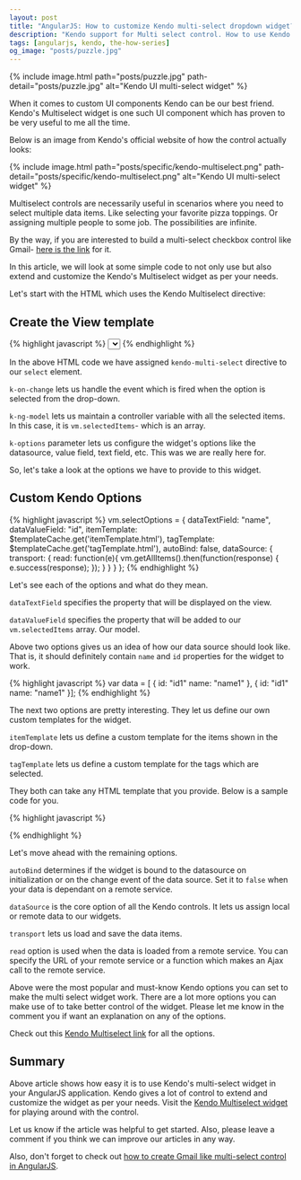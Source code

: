 ```yaml
---
layout: post
title: "AngularJS: How to customize Kendo multi-select dropdown widget?"
description: "Kendo support for Multi select control. How to use Kendo multi-select control in your AngularJS app."
tags: [angularjs, kendo, the-how-series]
og_image: "posts/puzzle.jpg"
---
```


{% include image.html path="posts/puzzle.jpg" path-detail="posts/puzzle.jpg" alt="Kendo UI multi-select widget" %}

When it comes to custom UI components Kendo can be our best friend. Kendo's Multiselect widget is one such UI component which has proven to be very useful to me all the time.

Below is an image from Kendo's official website of how the control actually looks:

{% include image.html path="posts/specific/kendo-multiselect.png" path-detail="posts/specific/kendo-multiselect.png" alt="Kendo UI multi-select widget" %}

Multiselect controls are necessarily useful in scenarios where you need to select multiple data items. Like selecting your favorite pizza toppings. Or assigning multiple people to some job. The possibilities are infinite.

By the way, if you are interested to build a multi-select checkbox control like Gmail- [here is the link](http://ngninja.com/posts/angular-gmail-multi-select-control) for it.

In this article, we will look at some simple code to not only use but also extend and customize the Kendo's Multiselect widget as per your needs.

Let's start with the HTML which uses the Kendo Multiselect directive:

## Create the View template

{% highlight javascript %}
<select kendo-multi-select id="multi-select"
          k-options="vm.selectOptions"
          k-on-change="vm.onChange()" 
          k-ng-model="vm.selectedItems"></select>
{% endhighlight %}


In the above HTML code we have assigned `kendo-multi-select` directive to our `select` element.

`k-on-change` lets us handle the event which is fired when the option is selected from the drop-down.

`k-ng-model` lets us maintain a controller variable with all the selected items. In this case, it is `vm.selectedItems`- which is an array.

`k-options` parameter lets us configure the widget's options like the datasource, value field, text field, etc. This was we are really here for.

So, let's take a look at the options we have to provide to this widget.

## Custom Kendo Options

{% highlight javascript %}
vm.selectOptions = {
    dataTextField: "name",
    dataValueField: "id",
    itemTemplate: $templateCache.get('itemTemplate.html'),
    tagTemplate: $templateCache.get('tagTemplate.html'),
    autoBind: false,
    dataSource: {
        transport: {
            read: function(e){
                vm.getAllItems().then(function(response) {
                    e.success(response);
                });
            }
        }
    }
};
{% endhighlight %}


Let's see each of the options and what do they mean.

`dataTextField` specifies the property that will be displayed on the view.

`dataValueField` specifies the property that will be added to our `vm.selectedItems` array. Our model.

Above two options gives us an idea of how our data source should look like. That is, it should definitely contain `name` and `id` properties for the widget to work. 


{% highlight javascript %}
var data = [
{
    id: "id1"
    name: "name1"
},
{
    id: "id1"
    name: "name1"
}];
{% endhighlight %}


The next two options are pretty interesting. They let us define our own custom templates for the widget.

`itemTemplate` lets us define a custom template for the items shown in the drop-down.

`tagTemplate` lets us define a custom template for the tags which are selected.

They both can take any HTML template that you provide. Below is a sample code for you.


{% highlight javascript %}
<script type="text/ng-template" id="itemTemplate.html">
    <div class="_tag-item">
        <div class="_tag-name">{{ dataItem.name }}</div>
    </div>
</script>
{% endhighlight %}

Let's move ahead with the remaining options.

`autoBind` determines if the widget is bound to the datasource on initialization or on the change event of the data source. Set it to `false` when your data is dependant on a remote service.

`dataSource` is the core option of all the Kendo controls. It lets us assign local or remote data to our widgets.

`transport` lets us load and save the data items.

`read` option is used when the data is loaded from a remote service. You can specify the URL of your remote service or a function which makes an Ajax call to the remote service. 

Above were the most popular and must-know Kendo options you can set to make the multi select widget work. There are a lot more options you can make use of to take better control of the widget. Please let me know in the comment you if want an explanation on any of the options.

Check out this [Kendo Multiselect link](https://docs.telerik.com/kendo-ui/api/javascript/ui/multiselect) for all the options.

## Summary

Above article shows how easy it is to use Kendo's multi-select widget in your AngularJS application. Kendo gives a lot of control to extend and customize the widget as per your needs. Visit the [Kendo Multiselect widget](http://demos.telerik.com/kendo-ui/multiselect/angular) for playing around with the control.

Let us know if the article was helpful to get started. Also, please leave a comment if you think we can improve our articles in any way.

Also, don't forget to check out [how to create Gmail like multi-select control in AngularJS](http://ngninja.com/posts/angular-gmail-multi-select-control).




